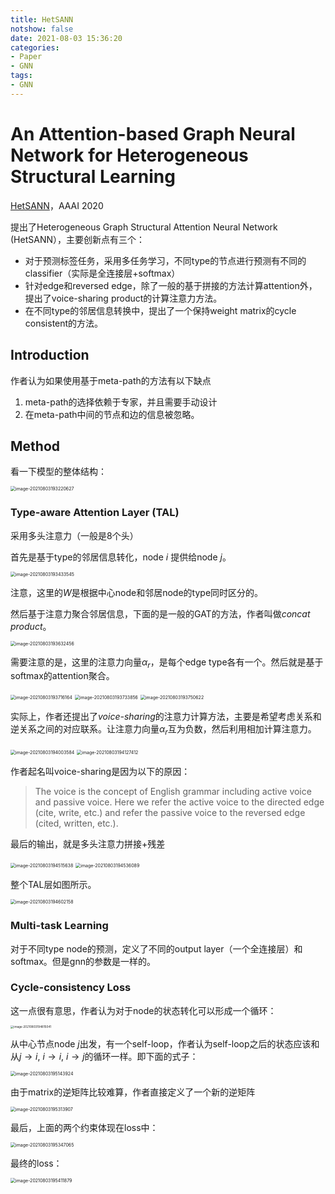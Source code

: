 ```yaml
---
title: HetSANN
notshow: false
date: 2021-08-03 15:36:20
categories:
- Paper
- GNN
tags:
- GNN
---
```


# An Attention-based Graph Neural Network for Heterogeneous Structural Learning

[HetSANN](https://github.com/didi/hetsann)，AAAI 2020

提出了Heterogeneous Graph Structural Attention Neural Network (HetSANN），主要创新点有三个：

- 对于预测标签任务，采用多任务学习，不同type的节点进行预测有不同的classifier（实际是全连接层+softmax）
- 针对edge和reversed edge，除了一般的基于拼接的方法计算attention外，提出了voice-sharing product的计算注意力方法。
- 在不同type的邻居信息转换中，提出了一个保持weight matrix的cycle consistent的方法。

<!--more-->

## Introduction

作者认为如果使用基于meta-path的方法有以下缺点

1. meta-path的选择依赖于专家，并且需要手动设计
2. 在meta-path中间的节点和边的信息被忽略。

## Method

看一下模型的整体结构：

<img src="https://lxy-blog-pics.oss-cn-beijing.aliyuncs.com/asssets/image-20210803193220627.png" alt="image-20210803193220627" style="zoom:50%;" />

### Type-aware Attention Layer (TAL)

采用多头注意力（一般是8个头）

首先是基于type的邻居信息转化，node $i$ 提供给node $j$。

<img src="https://lxy-blog-pics.oss-cn-beijing.aliyuncs.com/asssets/image-20210803193433545.png" alt="image-20210803193433545" style="zoom:50%;" />

注意，这里的$W$是根据中心node和邻居node的type同时区分的。

然后基于注意力聚合邻居信息，下面的是一般的GAT的方法，作者叫做*concat product*。

<img src="https://lxy-blog-pics.oss-cn-beijing.aliyuncs.com/asssets/image-20210803193632456.png" alt="image-20210803193632456" style="zoom:50%;" />

需要注意的是，这里的注意力向量$\alpha_r$，是每个edge type各有一个。然后就是基于softmax的attention聚合。

<img src="https://lxy-blog-pics.oss-cn-beijing.aliyuncs.com/asssets/image-20210803193716164.png" alt="image-20210803193716164" style="zoom:50%;" />

<img src="https://lxy-blog-pics.oss-cn-beijing.aliyuncs.com/asssets/image-20210803193733856.png" alt="image-20210803193733856" style="zoom:50%;" />

<img src="https://lxy-blog-pics.oss-cn-beijing.aliyuncs.com/asssets/image-20210803193750622.png" alt="image-20210803193750622" style="zoom:50%;" />

实际上，作者还提出了*voice-sharing*的注意力计算方法，主要是希望考虑关系和逆关系之间的对应联系。让注意力向量$\alpha_r$互为负数，然后利用相加计算注意力。

<img src="https://lxy-blog-pics.oss-cn-beijing.aliyuncs.com/asssets/image-20210803194003584.png" alt="image-20210803194003584" style="zoom:50%;" />

<img src="https://lxy-blog-pics.oss-cn-beijing.aliyuncs.com/asssets/image-20210803194127412.png" alt="image-20210803194127412" style="zoom:50%;" />

作者起名叫voice-sharing是因为以下的原因：

> The voice is the concept of English grammar including active voice and passive voice. Here we refer the active voice to the directed edge (cite, write, etc.) and refer the passive voice to the reversed edge (cited, written, etc.).

最后的输出，就是多头注意力拼接+残差

<img src="https://lxy-blog-pics.oss-cn-beijing.aliyuncs.com/asssets/image-20210803194515638.png" alt="image-20210803194515638" style="zoom:50%;" />

<img src="https://lxy-blog-pics.oss-cn-beijing.aliyuncs.com/asssets/image-20210803194536089.png" alt="image-20210803194536089" style="zoom:50%;" />

整个TAL层如图所示。

<img src="https://lxy-blog-pics.oss-cn-beijing.aliyuncs.com/asssets/image-20210803194602158.png" alt="image-20210803194602158" style="zoom:50%;" />

### Multi-task Learning

对于不同type node的预测，定义了不同的output layer（一个全连接层）和softmax。但是gnn的参数是一样的。

### Cycle-consistency Loss

这一点很有意思，作者认为对于node的状态转化可以形成一个循环：

<img src="https://lxy-blog-pics.oss-cn-beijing.aliyuncs.com/asssets/image-20210803194815041.png" alt="image-20210803194815041" style="zoom: 33%;" />

从中心节点node $j$出发，有一个self-loop，作者认为self-loop之后的状态应该和从$j\rightarrow i,\ i\rightarrow i,\ i\rightarrow j$的循环一样。即下面的式子：

<img src="https://lxy-blog-pics.oss-cn-beijing.aliyuncs.com/asssets/image-20210803195143924.png" alt="image-20210803195143924" style="zoom:50%;" />

由于matrix的逆矩阵比较难算，作者直接定义了一个新的逆矩阵

<img src="https://lxy-blog-pics.oss-cn-beijing.aliyuncs.com/asssets/image-20210803195313907.png" alt="image-20210803195313907" style="zoom:50%;" />

最后，上面的两个约束体现在loss中：

<img src="https://lxy-blog-pics.oss-cn-beijing.aliyuncs.com/asssets/image-20210803195347065.png" alt="image-20210803195347065" style="zoom:50%;" />

最终的loss：

<img src="https://lxy-blog-pics.oss-cn-beijing.aliyuncs.com/asssets/image-20210803195411879.png" alt="image-20210803195411879" style="zoom:50%;" />
